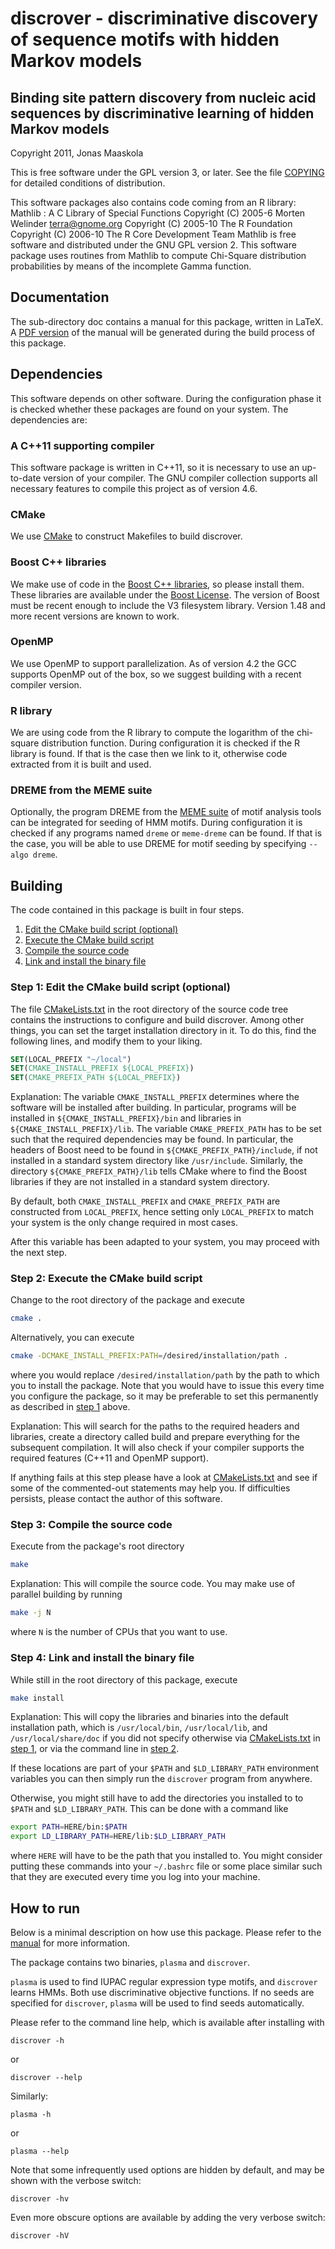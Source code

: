 
# discrover - discriminative discovery of sequence motifs with hidden Markov models

## Binding site pattern discovery from nucleic acid sequences by discriminative learning of hidden Markov models

Copyright 2011, Jonas Maaskola


This is free software under the GPL version 3, or later. See the file [COPYING](COPYING)
for detailed conditions of distribution.




This software packages also contains code coming from an R library:
Mathlib : A C Library of Special Functions
Copyright (C) 2005-6 Morten Welinder <terra@gnome.org>
Copyright (C) 2005-10 The R Foundation
Copyright (C) 2006-10 The R Core Development Team
Mathlib is free software and distributed under the GNU GPL version 2.
This software package uses routines from Mathlib to compute Chi-Square
distribution probabilities by means of the incomplete Gamma function.





## Documentation

The sub-directory doc contains a manual for this package, written in LaTeX.
A [PDF version](doc/discrover-manual.pdf) of the manual will be generated during the build process of this
package. 





## Dependencies

This software depends on other software. During the configuration phase it is
checked whether these packages are found on your system.
The dependencies are:


### A C++11 supporting compiler
This software package is written in C++11, so it is necessary to use an
up-to-date version of your compiler. The GNU compiler collection supports all
necessary features to compile this project as of version 4.6.


### CMake
We use [CMake](http://www.cmake.org/) to construct Makefiles to build discrover.


### Boost C++ libraries
We make use of code in the [Boost C++ libraries](http://www.boost.org/), so please install them.
These libraries are available under the [Boost License](http://www.boost.org/users/license.html).
The version of Boost must be recent enough to include the V3 filesystem library.
Version 1.48 and more recent versions are known to work.


### OpenMP
We use OpenMP to support parallelization. As of version 4.2 the GCC supports
OpenMP out of the box, so we suggest building with a recent compiler version.


### R library
We are using code from the R library to compute the logarithm of the chi-square
distribution function.  During configuration it is checked if the R library is
found. If that is the case then we link to it, otherwise code extracted from it
is built and used.


### DREME from the MEME suite
Optionally, the program DREME from the [MEME suite](http://meme.nbcr.net/meme/) of motif analysis tools can be
integrated for seeding of HMM motifs. During configuration it is checked if any
programs named ```dreme``` or ```meme-dreme``` can be found. If that is the case, you
will be able to use DREME for motif seeding by specifying ```--algo dreme```.




## Building

The code contained in this package is built in four steps.

1. [Edit the CMake build script (optional)](#step1)
2. [Execute the CMake build script](#step2)
3. [Compile the source code](#step3)
4. [Link and install the binary file](#step4)



### <a name="step1"></a>Step 1: Edit the CMake build script (optional)

The file [CMakeLists.txt](CMakeLists.txt) in the root directory of the source code tree contains
the instructions to configure and build discrover.
Among other things, you can set the target installation directory in it.
To do this, find the following lines, and modify them to your liking.

```cmake
SET(LOCAL_PREFIX "~/local")
SET(CMAKE_INSTALL_PREFIX ${LOCAL_PREFIX})
SET(CMAKE_PREFIX_PATH ${LOCAL_PREFIX})
```

Explanation:
The variable ```CMAKE_INSTALL_PREFIX``` determines where the software will be
installed after building. In particular, programs will be installed in
```${CMAKE_INSTALL_PREFIX}/bin``` and libraries in ```${CMAKE_INSTALL_PREFIX}/lib```.
The variable ```CMAKE_PREFIX_PATH``` has to be set such that the required dependencies
may be found. In particular, the headers of Boost need to be found in
```${CMAKE_PREFIX_PATH}/include```, if not installed in a standard system directory
like ```/usr/include```.
Similarly, the directory ```${CMAKE_PREFIX_PATH}/lib``` tells CMake where to find
the Boost libraries if they are not installed in a standard system directory.

By default, both ```CMAKE_INSTALL_PREFIX``` and ```CMAKE_PREFIX_PATH``` are constructed from
```LOCAL_PREFIX```, hence setting only ```LOCAL_PREFIX``` to match your system is the only
change required in most cases.


After this variable has been adapted to your system, you may proceed with
the next step.





### <a name="step2"></a> Step 2: Execute the CMake build script

Change to the root directory of the package and execute

```sh
cmake .
```

Alternatively, you can execute

```sh
cmake -DCMAKE_INSTALL_PREFIX:PATH=/desired/installation/path .
```

where you would replace ```/desired/installation/path``` by the path to which you
to install the package. Note that you would have to issue this every time you
configure the package, so it may be preferable to set this permanently as
described in [step 1](#step1) above.


Explanation:
This will search for the paths to the required headers and libraries, create a
directory called build and prepare everything for the subsequent compilation.
It will also check if your compiler supports the required features (C++11
and OpenMP support).

If anything fails at this step please have a look at [CMakeLists.txt](CMakeLists.txt) and see if
some of the commented-out statements may help you. If difficulties persists,
please contact the author of this software.





### <a name="step3"></a> Step 3: Compile the source code


Execute from the package's root directory

```sh
make
```

Explanation:
This will compile the source code. You may make use of parallel building by
running

```sh
make -j N
```

where ```N``` is the number of CPUs that you want to use.




### <a name="step4"></a> Step 4: Link and install the binary file


While still in the root directory of this package, execute

```sh
make install
```

Explanation:
This will copy the libraries and binaries into the default installation path,
which is ```/usr/local/bin```, ```/usr/local/lib```, and ```/usr/local/share/doc``` if you did
not specify otherwise via [CMakeLists.txt](CMakeLists.txt) in [step 1](#step1), or via the command line in
[step 2](#step2).

If these locations are part of your ```$PATH``` and ```$LD_LIBRARY_PATH``` environment
variables you can then simply run the ```discrover``` program from anywhere.

Otherwise, you might still have to add the directories you installed to to ```$PATH```
and ```$LD_LIBRARY_PATH```. This can be done with a command like

```sh
export PATH=HERE/bin:$PATH
export LD_LIBRARY_PATH=HERE/lib:$LD_LIBRARY_PATH
```

where ```HERE``` will have to be the path that you installed to.
You might consider putting these commands into your ```~/.bashrc``` file or some place
similar such that they are executed every time you log into your machine.






## How to run

Below is a minimal description on how use this package. Please refer to the [manual](doc/discrover-manual.pdf) for more information.

The package contains two binaries, ```plasma``` and ```discrover```.

```plasma``` is used to find IUPAC regular expression type motifs, and ```discrover``` learns
HMMs. Both use discriminative objective functions.
If no seeds are specified for ```discrover```, ```plasma``` will be used to find seeds automatically.

Please refer to the command line help, which is available after installing with

```discrover -h```

or

```discrover --help```

Similarly:

```plasma -h```

or

```plasma --help```

Note that some infrequently used options are hidden by default, and may be shown
with the verbose switch:

```discrover -hv```

Even more obscure options are available by adding the very verbose switch:

```discrover -hV```

